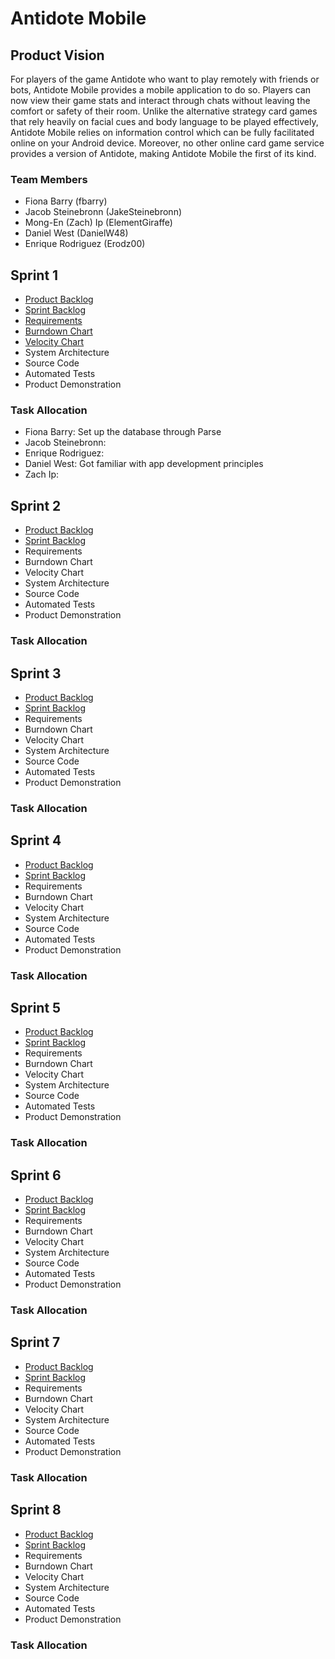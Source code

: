 # Antidote Mobile

## Product Vision

For players of the game Antidote who want to play remotely with friends or bots, Antidote Mobile provides a mobile application to do so. Players can now view their game stats and interact through chats without leaving the comfort or safety of their room. Unlike the alternative strategy card games that rely heavily on facial cues and body language to be played effectively, Antidote Mobile relies on information control which can be fully facilitated online on your Android device. Moreover, no other online card game service provides a version of Antidote, making Antidote Mobile the first of its kind.

### Team Members

- Fiona Barry (fbarry)
- Jacob Steinebronn (JakeSteinebronn)
- Mong-En (Zach) Ip (ElementGiraffe)
- Daniel West (DanielW48)
- Enrique Rodriguez (Erodz00)

## Sprint 1

- [Product Backlog](https://trello.com/b/4BXuyGVT/antidote-planning)
- [Sprint Backlog](https://trello.com/b/4BXuyGVT/antidote-planning)
- [Requirements](https://trello.com/b/4BXuyGVT/antidote-planning)
- [Burndown Chart](https://docs.google.com/drawings/d/1DphdQxI2VC6NBV8ki5pzwNgX5mfWGEvkf1lrGDsCFlw/edit)
- [Velocity Chart](https://docs.google.com/drawings/d/16rvN4Frxrgw_4FFaJiSVTQm7VpvmOW8X7FXCXC2kVLU/edit)
- System Architecture
- Source Code
- Automated Tests
- Product Demonstration

### Task Allocation

- Fiona Barry: Set up the database through Parse
- Jacob Steinebronn:
- Enrique Rodriguez:
- Daniel West: Got familiar with app development principles
- Zach Ip: 

## Sprint 2
 
- [Product Backlog](https://trello.com/b/4BXuyGVT/antidote-planning)
- [Sprint Backlog](https://trello.com/b/4BXuyGVT/antidote-planning)
- Requirements
- Burndown Chart
- Velocity Chart
- System Architecture
- Source Code
- Automated Tests
- Product Demonstration

### Task Allocation

## Sprint 3

- [Product Backlog](https://trello.com/b/4BXuyGVT/antidote-planning)
- [Sprint Backlog](https://trello.com/b/4BXuyGVT/antidote-planning)
- Requirements
- Burndown Chart
- Velocity Chart
- System Architecture
- Source Code
- Automated Tests
- Product Demonstration

### Task Allocation

## Sprint 4

- [Product Backlog](https://trello.com/b/4BXuyGVT/antidote-planning)
- [Sprint Backlog](https://trello.com/b/4BXuyGVT/antidote-planning)
- Requirements
- Burndown Chart
- Velocity Chart
- System Architecture
- Source Code
- Automated Tests
- Product Demonstration

### Task Allocation

## Sprint 5

- [Product Backlog](https://trello.com/b/4BXuyGVT/antidote-planning)
- [Sprint Backlog](https://trello.com/b/4BXuyGVT/antidote-planning)
- Requirements
- Burndown Chart
- Velocity Chart
- System Architecture
- Source Code
- Automated Tests
- Product Demonstration

### Task Allocation

## Sprint 6

- [Product Backlog](https://trello.com/b/4BXuyGVT/antidote-planning)
- [Sprint Backlog](https://trello.com/b/4BXuyGVT/antidote-planning)
- Requirements
- Burndown Chart
- Velocity Chart
- System Architecture
- Source Code
- Automated Tests
- Product Demonstration

### Task Allocation

## Sprint 7

- [Product Backlog](https://trello.com/b/4BXuyGVT/antidote-planning)
- [Sprint Backlog](https://trello.com/b/4BXuyGVT/antidote-planning)
- Requirements
- Burndown Chart
- Velocity Chart
- System Architecture
- Source Code
- Automated Tests
- Product Demonstration

### Task Allocation

## Sprint 8

- [Product Backlog](https://trello.com/b/4BXuyGVT/antidote-planning)
- [Sprint Backlog](https://trello.com/b/4BXuyGVT/antidote-planning)
- Requirements
- Burndown Chart
- Velocity Chart
- System Architecture
- Source Code
- Automated Tests
- Product Demonstration

### Task Allocation

